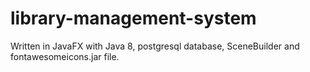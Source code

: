 # library-management-system
Written in JavaFX with Java 8, postgresql database, SceneBuilder and fontawesomeicons.jar  file.
